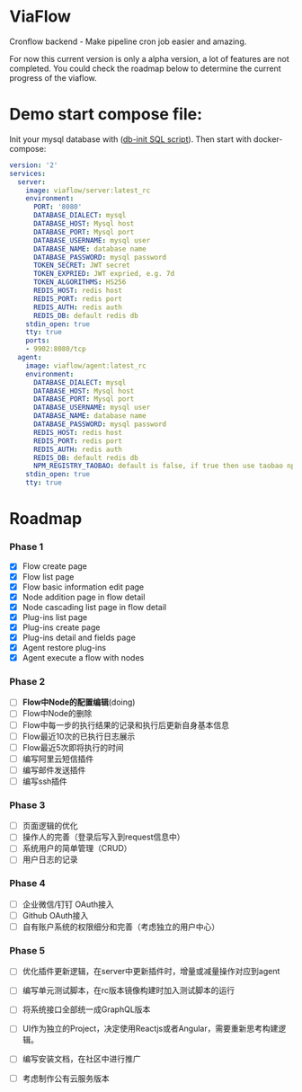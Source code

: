 # ViaFlow
Cronflow backend - Make pipeline cron job easier and amazing.

For now this current version is only a alpha version, a lot of features are not completed. You could check the roadmap below to determine the current progress of the viaflow.

# Demo start compose file:

Init your mysql database with ([db-init SQL script][dbscript]). Then start with docker-compose:

```yaml
version: '2'
services:
  server:
    image: viaflow/server:latest_rc
    environment:
      PORT: '8080'
      DATABASE_DIALECT: mysql
      DATABASE_HOST: Mysql host
      DATABASE_PORT: Mysql port
      DATABASE_USERNAME: mysql user
      DATABASE_NAME: database name
      DATABASE_PASSWORD: mysql password
      TOKEN_SECRET: JWT secret
      TOKEN_EXPRIED: JWT expried, e.g. 7d
      TOKEN_ALGORITHMS: HS256
      REDIS_HOST: redis host
      REDIS_PORT: redis port
      REDIS_AUTH: redis auth
      REDIS_DB: default redis db
    stdin_open: true
    tty: true
    ports:
    - 9902:8080/tcp
  agent:
    image: viaflow/agent:latest_rc
    environment:
      DATABASE_DIALECT: mysql
      DATABASE_HOST: Mysql host
      DATABASE_PORT: Mysql port
      DATABASE_USERNAME: mysql user
      DATABASE_NAME: database name
      DATABASE_PASSWORD: mysql password
      REDIS_HOST: redis host
      REDIS_PORT: redis port
      REDIS_AUTH: redis auth
      REDIS_DB: default redis db
      NPM_REGISTRY_TAOBAO: default is false, if true then use taobao npm registry
    stdin_open: true
    tty: true
```

# Roadmap

### Phase 1

- [x] Flow create page
- [x] Flow list page
- [x] Flow basic information edit page
- [x] Node addition page in flow detail
- [x] Node cascading list page in flow detail
- [x] Plug-ins list page
- [x] Plug-ins create page
- [x] Plug-ins detail and fields page
- [x] Agent restore plug-ins
- [x] Agent execute a flow with nodes

### Phase 2

- [ ] **Flow中Node的配置编辑**(doing)
- [ ] Flow中Node的删除
- [ ] Flow中每一步的执行结果的记录和执行后更新自身基本信息
- [ ] Flow最近10次的已执行日志展示
- [ ] Flow最近5次即将执行的时间
- [ ] 编写阿里云短信插件
- [ ] 编写邮件发送插件
- [ ] 编写ssh插件

### Phase 3

- [ ] 页面逻辑的优化
- [ ] 操作人的完善（登录后写入到request信息中）
- [ ] 系统用户的简单管理（CRUD）
- [ ] 用户日志的记录

### Phase 4

- [ ] 企业微信/钉钉 OAuth接入
- [ ] Github OAuth接入
- [ ] 自有账户系统的权限细分和完善（考虑独立的用户中心）

### Phase 5

- [ ] 优化插件更新逻辑，在server中更新插件时，增量或减量操作对应到agent
- [ ] 编写单元测试脚本，在rc版本镜像构建时加入测试脚本的运行
- [ ] 将系统接口全部统一成GraphQL版本
- [ ] UI作为独立的Project，决定使用Reactjs或者Angular，需要重新思考构建逻辑。
- [ ] 编写安装文档，在社区中进行推广
- [ ] 考虑制作公有云服务版本


[dbscript]:https://github.com/viaflow/server/blob/develop/local_initialization/20180425.init.sql
